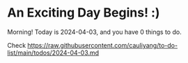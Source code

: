 # An Exciting Day Begins! :)

Morning! Today is 2024-04-03, and you have 0 things to do.

Check https://raw.githubusercontent.com/cauliyang/to-do-list/main/todos/2024-04-03.md